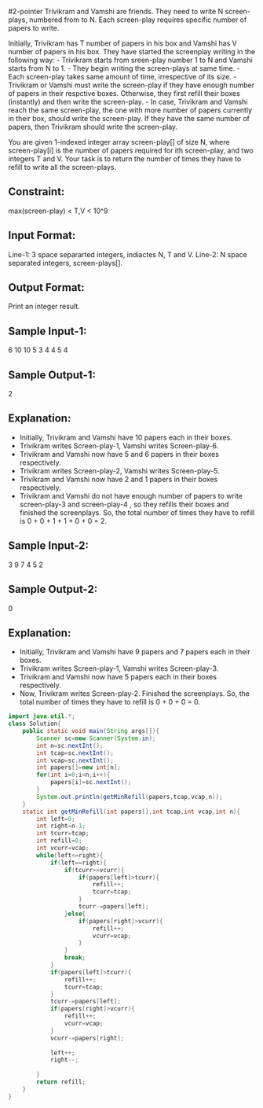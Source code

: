 #2-pointer 
Trivikram and Vamshi are friends. They need to write N screen-plays, numbered 
from  to N. Each screen-play requires specific number of papers to write.

Initially, Trivikram has T number of papers in his box and Vamshi has V number of 
papers in his box. They have started the screenplay writing in the following way:
    - Trivikram starts from sreen-play number 1 to N and Vamshi starts from N to 1.
    - They begin writing the screen-plays at same time.
    - Each screen-play takes same amount of time, irrespective of its size.
    - Trivikram or Vamshi must write the screen-play if they have enough number 
      of papers in their respctive boxes. Otherwise, they first refill their boxes
      (instantly) and then write the screen-play.
    - In case, Trivikram and Vamshi reach the same screen-play, the one with more
      number of papers currently in their box, should write the screen-play. If 
      they have the same number of papers, then Trivikram should write the 
      screen-play.

You are given 1-indexed integer array screen-play[] of size N, where screen-play[i]
is the number of papers required for ith screen-play, and two integers T and V.
Your task is to return the number of times they have to refill to write all the 
screen-plays.

Constraint:
-----------
max(screen-play) < T,V < 10^9


Input Format:
-------------
Line-1: 3 space separarted integers, indiactes N, T and V.
Line-2: N space separated integers, screen-plays[].

Output Format:
--------------
Print an integer result.


Sample Input-1:
---------------
6 10 10
5 3 4 4 5 4

Sample Output-1:
----------------
2

Explanation: 
------------
- Initially, Trivikram and Vamshi have 10 papers each in their boxes.
- Trivikram writes Screen-play-1, Vamshi writes Screen-play-6.
- Trivikram and Vamshi now have 5 and 6 papers in their boxes respectively.
- Trivikram writes Screen-play-2, Vamshi writes Screen-play-5.
- Trivikram and Vamshi now have 2 and 1 papers in their boxes respectively.
- Trivikram and Vamshi do not have enough number of papers to write screen-play-3 
and screen-play-4 , so they refills their boxes and finished the screenplays.
So, the total number of times they have to refill is 0 + 0 + 1 + 1 + 0 + 0 = 2.


Sample Input-2:
---------------
3 9 7
4 5 2

Sample Output-2:
----------------
0

Explanation: 
------------
- Initially, Trivikram and Vamshi have 9 papers and 7 papers each in their boxes.
- Trivikram writes Screen-play-1, Vamshi writes Screen-play-3.
- Trivikram and Vamshi now have 5 papers each in their boxes respectively.
- Now, Trivikram writes Screen-play-2. Finished the screenplays.
So, the total number of times they have to refill is 0 + 0 + 0 = 0.

```java
import java.util.*;
class Solution{
    public static void main(String args[]){
        Scanner sc=new Scanner(System.in);
        int n=sc.nextInt();
        int tcap=sc.nextInt();
        int vcap=sc.nextInt();
        int papers[]=new int[n];
        for(int i=0;i<n;i++){
            papers[i]=sc.nextInt();
        }
        System.out.println(getMinRefill(papers,tcap,vcap,n));
    }
    static int getMinRefill(int papers[],int tcap,int vcap,int n){
        int left=0;
        int right=n-1;
        int tcurr=tcap;
        int refill=0;
        int vcurr=vcap;
        while(left<=right){
            if(left==right){
                if(tcurr>=vcurr){
                    if(papers[left]>tcurr){
                        refill++;
                        tcurr=tcap;
                    }
                    tcurr-=papers[left];
                }else{
                    if(papers[right]>vcurr){
                        refill++;
                        vcurr=vcap;
                    }
                }
                break;
            }
            if(papers[left]>tcurr){
                refill++;
                tcurr=tcap;
            }
            tcurr-=papers[left];
            if(papers[right]>vcurr){
                refill++;
                vcurr=vcap;
            }
            vcurr-=papers[right];
            
            left++;
            right--;
            
        }
        return refill;
    }
}
```
